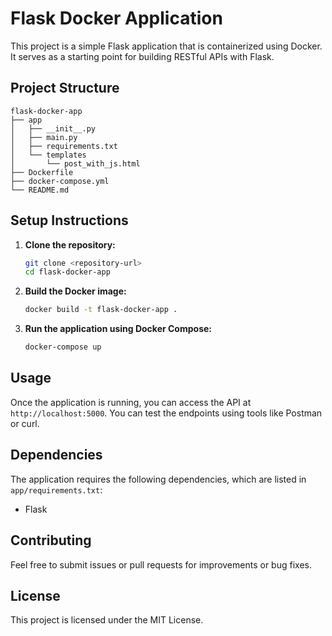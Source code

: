 # Flask Docker Application

This project is a simple Flask application that is containerized using Docker. It serves as a starting point for building RESTful APIs with Flask.

## Project Structure

```
flask-docker-app
├── app
│   ├── __init__.py
│   ├── main.py
│   ├── requirements.txt
│   └── templates
│       └── post_with_js.html
├── Dockerfile
├── docker-compose.yml
└── README.md
```

## Setup Instructions

1. **Clone the repository:**

   ```bash
   git clone <repository-url>
   cd flask-docker-app
   ```

2. **Build the Docker image:**

   ```bash
   docker build -t flask-docker-app .
   ```

3. **Run the application using Docker Compose:**
   ```bash
   docker-compose up
   ```

## Usage

Once the application is running, you can access the API at `http://localhost:5000`. You can test the endpoints using tools like Postman or curl.

## Dependencies

The application requires the following dependencies, which are listed in `app/requirements.txt`:

- Flask

## Contributing

Feel free to submit issues or pull requests for improvements or bug fixes.

## License

This project is licensed under the MIT License.
